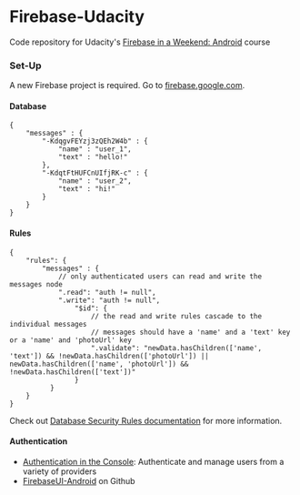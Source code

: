 # Firebase-Udacity
Code repository for Udacity's [Firebase in a Weekend: Android](https://www.udacity.com/course/firebase-in-a-weekend-by-google-android--ud0352) course


### Set-Up
A new Firebase project is required. Go to [firebase.google.com](https://firebase.google.com/).

#### Database
```
{
    "messages" : {
        "-KdqgvFEYzj3zQEh2W4b" : {
            "name" : "user_1",
            "text" : "hello!"
        },
        "-KdqtFtHUFCnUIfjRK-c" : {
            "name" : "user_2",
            "text" : "hi!"
        }	
    }
}
```

#### Rules
```
{
    "rules": {
        "messages" : {
            // only authenticated users can read and write the messages node
            ".read": "auth != null",
            ".write": "auth != null",
                "$id": {
                    // the read and write rules cascade to the individual messages
                    // messages should have a 'name' and a 'text' key or a 'name' and 'photoUrl' key
                    ".validate": "newData.hasChildren(['name', 'text']) && !newData.hasChildren(['photoUrl']) || newData.hasChildren(['name', 'photoUrl']) && !newData.hasChildren(['text'])"
                } 
          }
    }
}
```
Check out [Database Security Rules documentation](https://firebase.google.com/docs/database/security/) for more information.

#### Authentication
- [Authentication in the Console](https://console.firebase.google.com/): Authenticate and manage users from a variety of providers
- [FirebaseUI-Android](https://github.com/firebase/FirebaseUI-Android) on Github